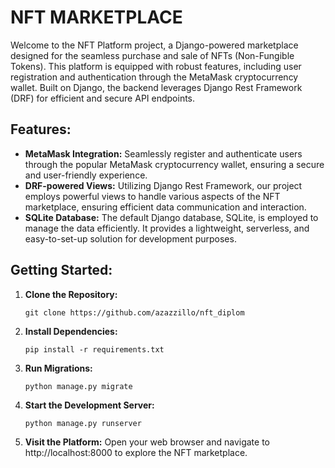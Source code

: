 # NFT MARKETPLACE
Welcome to the NFT Platform project, a Django-powered marketplace designed for the seamless purchase and sale of NFTs (Non-Fungible Tokens). This platform is equipped with robust features, including user registration and authentication through the MetaMask cryptocurrency wallet. Built on Django, the backend leverages Django Rest Framework (DRF) for efficient and secure API endpoints.

## Features:
* **MetaMask Integration:** Seamlessly register and authenticate users through the popular MetaMask cryptocurrency wallet, ensuring a secure and user-friendly experience.
* **DRF-powered Views:** Utilizing Django Rest Framework, our project employs powerful views to handle various aspects of the NFT marketplace, ensuring efficient data communication and interaction.
* **SQLite Database:** The default Django database, SQLite, is employed to manage the data efficiently. It provides a lightweight, serverless, and easy-to-set-up solution for development purposes.

## Getting Started:
1. **Clone the Repository:**
   ```
   git clone https://github.com/azazzillo/nft_diplom
   ```
2. **Install Dependencies:**
   ```
   pip install -r requirements.txt
   ```
3. **Run Migrations:**
   ```
   python manage.py migrate
   ```
4. **Start the Development Server:**
   ```
   python manage.py runserver
   ```
5. **Visit the Platform:**
Open your web browser and navigate to http://localhost:8000 to explore the NFT marketplace.
